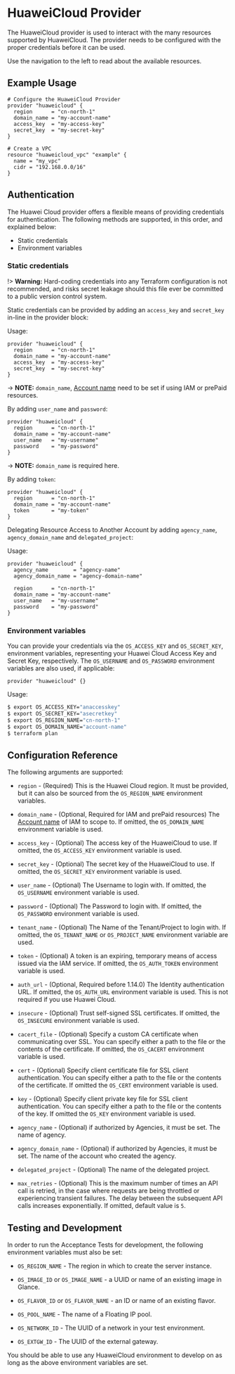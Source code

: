 # HuaweiCloud Provider

The HuaweiCloud provider is used to interact with the many resources
supported by HuaweiCloud. The provider needs to be configured with
the proper credentials before it can be used.

Use the navigation to the left to read about the available resources.

## Example Usage

```hcl
# Configure the HuaweiCloud Provider
provider "huaweicloud" {
  region      = "cn-north-1"
  domain_name = "my-account-name"
  access_key  = "my-access-key"
  secret_key  = "my-secret-key"
}

# Create a VPC
resource "huaweicloud_vpc" "example" {
  name = "my_vpc"
  cidr = "192.168.0.0/16"
}
```

## Authentication

The Huawei Cloud provider offers a flexible means of providing credentials for
authentication. The following methods are supported, in this order, and
explained below:

- Static credentials
- Environment variables

### Static credentials ###

!> **Warning:** Hard-coding credentials into any Terraform configuration is not
recommended, and risks secret leakage should this file ever be committed to a
public version control system.

Static credentials can be provided by adding an `access_key` and `secret_key`
in-line in the provider block:

Usage:

```hcl
provider "huaweicloud" {
  region      = "cn-north-1"
  domain_name = "my-account-name"
  access_key  = "my-access-key"
  secret_key  = "my-secret-key"
}
```
-> **NOTE:** `domain_name`, [Account name](https://support.huaweicloud.com/en-us/usermanual-iam/iam_01_0552.html) need to be set if using IAM or prePaid resources.


By adding `user_name` and `password`:

```hcl
provider "huaweicloud" {
  region      = "cn-north-1"
  domain_name = "my-account-name"
  user_name   = "my-username"
  password    = "my-password"
}
```
-> **NOTE:** `domain_name` is required here.

By adding `token`:

```hcl
provider "huaweicloud" {
  region      = "cn-north-1"
  domain_name = "my-account-name"
  token       = "my-token"
}
```


Delegating Resource Access to Another Account by adding `agency_name`, `agency_domain_name` and `delegated_project`:

Usage:

```hcl
provider "huaweicloud" {
  agency_name        = "agency-name"
  agency_domain_name = "agency-domain-name"

  region      = "cn-north-1"
  domain_name = "my-account-name"
  user_name   = "my-username"
  password    = "my-password"
}
```

### Environment variables

You can provide your credentials via the `OS_ACCESS_KEY` and
`OS_SECRET_KEY`, environment variables, representing your Huawei
Cloud Access Key and Secret Key, respectively.
The `OS_USERNAME` and `OS_PASSWORD` environment variables
are also used, if applicable:

```hcl
provider "huaweicloud" {}
```

Usage:

```sh
$ export OS_ACCESS_KEY="anaccesskey"
$ export OS_SECRET_KEY="asecretkey"
$ export OS_REGION_NAME="cn-north-1"
$ export OS_DOMAIN_NAME="account-name"
$ terraform plan
```


## Configuration Reference

The following arguments are supported:

* `region` - (Required) This is the Huawei Cloud region. It must be provided,
  but it can also be sourced from the `OS_REGION_NAME` environment variables.

* `domain_name` - (Optional, Required for IAM and prePaid resources) The
  [Account name](https://support.huaweicloud.com/en-us/usermanual-iam/iam_01_0552.html)
  of IAM to scope to. If omitted, the `OS_DOMAIN_NAME` environment variable is used.

* `access_key` - (Optional) The access key of the HuaweiCloud to use.
  If omitted, the `OS_ACCESS_KEY` environment variable is used.

* `secret_key` - (Optional) The secret key of the HuaweiCloud to use.
  If omitted, the `OS_SECRET_KEY` environment variable is used.

* `user_name` - (Optional) The Username to login with. If omitted, the
  `OS_USERNAME` environment variable is used.

* `password` - (Optional) The Password to login with. If omitted, the
  `OS_PASSWORD` environment variable is used.

* `tenant_name` - (Optional) The Name of the Tenant/Project to login with.
  If omitted, the `OS_TENANT_NAME` or `OS_PROJECT_NAME` environment variable are used.

* `token` - (Optional) A token is an expiring, temporary means of access issued via
  the IAM service. If omitted, the `OS_AUTH_TOKEN` environment variable is used.

* `auth_url` - (Optional, Required before 1.14.0) The Identity authentication URL. If omitted, the
  `OS_AUTH_URL` environment variable is used. This is not required if you use Huawei Cloud.

* `insecure` - (Optional) Trust self-signed SSL certificates. If omitted, the
  `OS_INSECURE` environment variable is used.

* `cacert_file` - (Optional) Specify a custom CA certificate when communicating
  over SSL. You can specify either a path to the file or the contents of the
  certificate. If omitted, the `OS_CACERT` environment variable is used.

* `cert` - (Optional) Specify client certificate file for SSL client
  authentication. You can specify either a path to the file or the contents of
  the certificate. If omitted the `OS_CERT` environment variable is used.

* `key` - (Optional) Specify client private key file for SSL client
  authentication. You can specify either a path to the file or the contents of
  the key. If omitted the `OS_KEY` environment variable is used.

* `agency_name` - (Optional) if authorized by Agencies, it must be set. The
  name of agency.

* `agency_domain_name` - (Optional) if authorized by Agencies, it must be set.
  The name of the account who created the agency.

* `delegated_project` - (Optional) The name of the delegated project.

* `max_retries` - (Optional) This is the maximum number of times an API
  call is retried, in the case where requests are being throttled or
  experiencing transient failures. The delay between the subsequent API
  calls increases exponentially. If omitted, default value is `5`.


## Testing and Development

In order to run the Acceptance Tests for development, the following environment
variables must also be set:

* `OS_REGION_NAME` - The region in which to create the server instance.

* `OS_IMAGE_ID` or `OS_IMAGE_NAME` - a UUID or name of an existing image in
    Glance.

* `OS_FLAVOR_ID` or `OS_FLAVOR_NAME` - an ID or name of an existing flavor.

* `OS_POOL_NAME` - The name of a Floating IP pool.

* `OS_NETWORK_ID` - The UUID of a network in your test environment.

* `OS_EXTGW_ID` - The UUID of the external gateway.

You should be able to use any HuaweiCloud environment to develop on as long as the
above environment variables are set.
